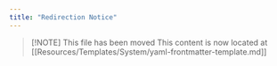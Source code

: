 ```yaml
---
title: "Redirection Notice"
---
```


> [\!NOTE] This file has been moved
> This content is now located at [[Resources/Templates/System/yaml-frontmatter-template.md]]

